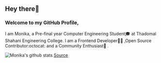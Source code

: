 ## Hey there👋
### Welcome to my GitHub Profile,

I am Monika, a Pre-final year Computer Engineering Student:mortar_board: at Thadomal Shahani Engineering College. I am a Frontend Developer👩‍💻 ,Open Source Contributor:octocat: and a Community Enthusiast🤝 .</br>
<!--
**m-code12/m-code12** is a ✨ _special_ ✨ repository because its `README.md` (this file) appears on your GitHub profile.

Here are some ideas to get you started:

- 🔭 I’m currently working on ...
- 🌱 I’m currently learning ...
- 👯 I’m looking to collaborate on ...
- 🤔 I’m looking for help with ...
- 💬 Ask me about ...
- 📫 How to reach me: ...
- 😄 Pronouns: ...
- ⚡ Fun fact: ...
-->

![Monika's github stats](https://github-readme-stats.vercel.app/api?username=m-code12&show_icons=true&title_color=fff&icon_color=79ff97&text_color=9f9f9f&bg_color=151515)  [Source](https://github.com/anuraghazra/github-readme-stats)
